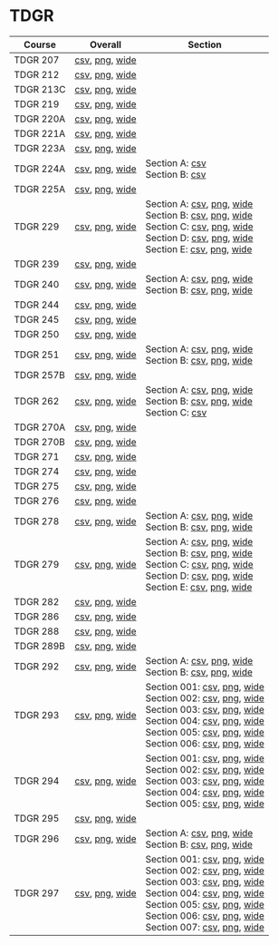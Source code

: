 # TDGR

| Course | Overall | Section |
| ------ | ------- | ------- |
| TDGR 207 | [csv](https://github.com/UCSD-Historical-Enrollment-Data/2024Fall/blob/main/overall/TDGR%20207.csv), [png](https://raw.githubusercontent.com/UCSD-Historical-Enrollment-Data/2024Fall/main/plot_overall/TDGR%20207.png), [wide](https://raw.githubusercontent.com/UCSD-Historical-Enrollment-Data/2024Fall/main/plot_overall_wide/TDGR%20207.png) |  |
| TDGR 212 | [csv](https://github.com/UCSD-Historical-Enrollment-Data/2024Fall/blob/main/overall/TDGR%20212.csv), [png](https://raw.githubusercontent.com/UCSD-Historical-Enrollment-Data/2024Fall/main/plot_overall/TDGR%20212.png), [wide](https://raw.githubusercontent.com/UCSD-Historical-Enrollment-Data/2024Fall/main/plot_overall_wide/TDGR%20212.png) |  |
| TDGR 213C | [csv](https://github.com/UCSD-Historical-Enrollment-Data/2024Fall/blob/main/overall/TDGR%20213C.csv), [png](https://raw.githubusercontent.com/UCSD-Historical-Enrollment-Data/2024Fall/main/plot_overall/TDGR%20213C.png), [wide](https://raw.githubusercontent.com/UCSD-Historical-Enrollment-Data/2024Fall/main/plot_overall_wide/TDGR%20213C.png) |  |
| TDGR 219 | [csv](https://github.com/UCSD-Historical-Enrollment-Data/2024Fall/blob/main/overall/TDGR%20219.csv), [png](https://raw.githubusercontent.com/UCSD-Historical-Enrollment-Data/2024Fall/main/plot_overall/TDGR%20219.png), [wide](https://raw.githubusercontent.com/UCSD-Historical-Enrollment-Data/2024Fall/main/plot_overall_wide/TDGR%20219.png) |  |
| TDGR 220A | [csv](https://github.com/UCSD-Historical-Enrollment-Data/2024Fall/blob/main/overall/TDGR%20220A.csv), [png](https://raw.githubusercontent.com/UCSD-Historical-Enrollment-Data/2024Fall/main/plot_overall/TDGR%20220A.png), [wide](https://raw.githubusercontent.com/UCSD-Historical-Enrollment-Data/2024Fall/main/plot_overall_wide/TDGR%20220A.png) |  |
| TDGR 221A | [csv](https://github.com/UCSD-Historical-Enrollment-Data/2024Fall/blob/main/overall/TDGR%20221A.csv), [png](https://raw.githubusercontent.com/UCSD-Historical-Enrollment-Data/2024Fall/main/plot_overall/TDGR%20221A.png), [wide](https://raw.githubusercontent.com/UCSD-Historical-Enrollment-Data/2024Fall/main/plot_overall_wide/TDGR%20221A.png) |  |
| TDGR 223A | [csv](https://github.com/UCSD-Historical-Enrollment-Data/2024Fall/blob/main/overall/TDGR%20223A.csv), [png](https://raw.githubusercontent.com/UCSD-Historical-Enrollment-Data/2024Fall/main/plot_overall/TDGR%20223A.png), [wide](https://raw.githubusercontent.com/UCSD-Historical-Enrollment-Data/2024Fall/main/plot_overall_wide/TDGR%20223A.png) |  |
| TDGR 224A | [csv](https://github.com/UCSD-Historical-Enrollment-Data/2024Fall/blob/main/overall/TDGR%20224A.csv), [png](https://raw.githubusercontent.com/UCSD-Historical-Enrollment-Data/2024Fall/main/plot_overall/TDGR%20224A.png), [wide](https://raw.githubusercontent.com/UCSD-Historical-Enrollment-Data/2024Fall/main/plot_overall_wide/TDGR%20224A.png) | Section A: [csv](https://github.com/UCSD-Historical-Enrollment-Data/2024Fall/blob/main/section/TDGR%20224A_A.csv)<br>Section B: [csv](https://github.com/UCSD-Historical-Enrollment-Data/2024Fall/blob/main/section/TDGR%20224A_B.csv) |
| TDGR 225A | [csv](https://github.com/UCSD-Historical-Enrollment-Data/2024Fall/blob/main/overall/TDGR%20225A.csv), [png](https://raw.githubusercontent.com/UCSD-Historical-Enrollment-Data/2024Fall/main/plot_overall/TDGR%20225A.png), [wide](https://raw.githubusercontent.com/UCSD-Historical-Enrollment-Data/2024Fall/main/plot_overall_wide/TDGR%20225A.png) |  |
| TDGR 229 | [csv](https://github.com/UCSD-Historical-Enrollment-Data/2024Fall/blob/main/overall/TDGR%20229.csv), [png](https://raw.githubusercontent.com/UCSD-Historical-Enrollment-Data/2024Fall/main/plot_overall/TDGR%20229.png), [wide](https://raw.githubusercontent.com/UCSD-Historical-Enrollment-Data/2024Fall/main/plot_overall_wide/TDGR%20229.png) | Section A: [csv](https://github.com/UCSD-Historical-Enrollment-Data/2024Fall/blob/main/section/TDGR%20229_A.csv), [png](https://raw.githubusercontent.com/UCSD-Historical-Enrollment-Data/2024Fall/main/plot_section/TDGR%20229_A.png), [wide](https://raw.githubusercontent.com/UCSD-Historical-Enrollment-Data/2024Fall/main/plot_section_wide/TDGR%20229_A.png)<br>Section B: [csv](https://github.com/UCSD-Historical-Enrollment-Data/2024Fall/blob/main/section/TDGR%20229_B.csv), [png](https://raw.githubusercontent.com/UCSD-Historical-Enrollment-Data/2024Fall/main/plot_section/TDGR%20229_B.png), [wide](https://raw.githubusercontent.com/UCSD-Historical-Enrollment-Data/2024Fall/main/plot_section_wide/TDGR%20229_B.png)<br>Section C: [csv](https://github.com/UCSD-Historical-Enrollment-Data/2024Fall/blob/main/section/TDGR%20229_C.csv), [png](https://raw.githubusercontent.com/UCSD-Historical-Enrollment-Data/2024Fall/main/plot_section/TDGR%20229_C.png), [wide](https://raw.githubusercontent.com/UCSD-Historical-Enrollment-Data/2024Fall/main/plot_section_wide/TDGR%20229_C.png)<br>Section D: [csv](https://github.com/UCSD-Historical-Enrollment-Data/2024Fall/blob/main/section/TDGR%20229_D.csv), [png](https://raw.githubusercontent.com/UCSD-Historical-Enrollment-Data/2024Fall/main/plot_section/TDGR%20229_D.png), [wide](https://raw.githubusercontent.com/UCSD-Historical-Enrollment-Data/2024Fall/main/plot_section_wide/TDGR%20229_D.png)<br>Section E: [csv](https://github.com/UCSD-Historical-Enrollment-Data/2024Fall/blob/main/section/TDGR%20229_E.csv), [png](https://raw.githubusercontent.com/UCSD-Historical-Enrollment-Data/2024Fall/main/plot_section/TDGR%20229_E.png), [wide](https://raw.githubusercontent.com/UCSD-Historical-Enrollment-Data/2024Fall/main/plot_section_wide/TDGR%20229_E.png) |
| TDGR 239 | [csv](https://github.com/UCSD-Historical-Enrollment-Data/2024Fall/blob/main/overall/TDGR%20239.csv), [png](https://raw.githubusercontent.com/UCSD-Historical-Enrollment-Data/2024Fall/main/plot_overall/TDGR%20239.png), [wide](https://raw.githubusercontent.com/UCSD-Historical-Enrollment-Data/2024Fall/main/plot_overall_wide/TDGR%20239.png) |  |
| TDGR 240 | [csv](https://github.com/UCSD-Historical-Enrollment-Data/2024Fall/blob/main/overall/TDGR%20240.csv), [png](https://raw.githubusercontent.com/UCSD-Historical-Enrollment-Data/2024Fall/main/plot_overall/TDGR%20240.png), [wide](https://raw.githubusercontent.com/UCSD-Historical-Enrollment-Data/2024Fall/main/plot_overall_wide/TDGR%20240.png) | Section A: [csv](https://github.com/UCSD-Historical-Enrollment-Data/2024Fall/blob/main/section/TDGR%20240_A.csv), [png](https://raw.githubusercontent.com/UCSD-Historical-Enrollment-Data/2024Fall/main/plot_section/TDGR%20240_A.png), [wide](https://raw.githubusercontent.com/UCSD-Historical-Enrollment-Data/2024Fall/main/plot_section_wide/TDGR%20240_A.png)<br>Section B: [csv](https://github.com/UCSD-Historical-Enrollment-Data/2024Fall/blob/main/section/TDGR%20240_B.csv), [png](https://raw.githubusercontent.com/UCSD-Historical-Enrollment-Data/2024Fall/main/plot_section/TDGR%20240_B.png), [wide](https://raw.githubusercontent.com/UCSD-Historical-Enrollment-Data/2024Fall/main/plot_section_wide/TDGR%20240_B.png) |
| TDGR 244 | [csv](https://github.com/UCSD-Historical-Enrollment-Data/2024Fall/blob/main/overall/TDGR%20244.csv), [png](https://raw.githubusercontent.com/UCSD-Historical-Enrollment-Data/2024Fall/main/plot_overall/TDGR%20244.png), [wide](https://raw.githubusercontent.com/UCSD-Historical-Enrollment-Data/2024Fall/main/plot_overall_wide/TDGR%20244.png) |  |
| TDGR 245 | [csv](https://github.com/UCSD-Historical-Enrollment-Data/2024Fall/blob/main/overall/TDGR%20245.csv), [png](https://raw.githubusercontent.com/UCSD-Historical-Enrollment-Data/2024Fall/main/plot_overall/TDGR%20245.png), [wide](https://raw.githubusercontent.com/UCSD-Historical-Enrollment-Data/2024Fall/main/plot_overall_wide/TDGR%20245.png) |  |
| TDGR 250 | [csv](https://github.com/UCSD-Historical-Enrollment-Data/2024Fall/blob/main/overall/TDGR%20250.csv), [png](https://raw.githubusercontent.com/UCSD-Historical-Enrollment-Data/2024Fall/main/plot_overall/TDGR%20250.png), [wide](https://raw.githubusercontent.com/UCSD-Historical-Enrollment-Data/2024Fall/main/plot_overall_wide/TDGR%20250.png) |  |
| TDGR 251 | [csv](https://github.com/UCSD-Historical-Enrollment-Data/2024Fall/blob/main/overall/TDGR%20251.csv), [png](https://raw.githubusercontent.com/UCSD-Historical-Enrollment-Data/2024Fall/main/plot_overall/TDGR%20251.png), [wide](https://raw.githubusercontent.com/UCSD-Historical-Enrollment-Data/2024Fall/main/plot_overall_wide/TDGR%20251.png) | Section A: [csv](https://github.com/UCSD-Historical-Enrollment-Data/2024Fall/blob/main/section/TDGR%20251_A.csv), [png](https://raw.githubusercontent.com/UCSD-Historical-Enrollment-Data/2024Fall/main/plot_section/TDGR%20251_A.png), [wide](https://raw.githubusercontent.com/UCSD-Historical-Enrollment-Data/2024Fall/main/plot_section_wide/TDGR%20251_A.png)<br>Section B: [csv](https://github.com/UCSD-Historical-Enrollment-Data/2024Fall/blob/main/section/TDGR%20251_B.csv), [png](https://raw.githubusercontent.com/UCSD-Historical-Enrollment-Data/2024Fall/main/plot_section/TDGR%20251_B.png), [wide](https://raw.githubusercontent.com/UCSD-Historical-Enrollment-Data/2024Fall/main/plot_section_wide/TDGR%20251_B.png) |
| TDGR 257B | [csv](https://github.com/UCSD-Historical-Enrollment-Data/2024Fall/blob/main/overall/TDGR%20257B.csv), [png](https://raw.githubusercontent.com/UCSD-Historical-Enrollment-Data/2024Fall/main/plot_overall/TDGR%20257B.png), [wide](https://raw.githubusercontent.com/UCSD-Historical-Enrollment-Data/2024Fall/main/plot_overall_wide/TDGR%20257B.png) |  |
| TDGR 262 | [csv](https://github.com/UCSD-Historical-Enrollment-Data/2024Fall/blob/main/overall/TDGR%20262.csv), [png](https://raw.githubusercontent.com/UCSD-Historical-Enrollment-Data/2024Fall/main/plot_overall/TDGR%20262.png), [wide](https://raw.githubusercontent.com/UCSD-Historical-Enrollment-Data/2024Fall/main/plot_overall_wide/TDGR%20262.png) | Section A: [csv](https://github.com/UCSD-Historical-Enrollment-Data/2024Fall/blob/main/section/TDGR%20262_A.csv), [png](https://raw.githubusercontent.com/UCSD-Historical-Enrollment-Data/2024Fall/main/plot_section/TDGR%20262_A.png), [wide](https://raw.githubusercontent.com/UCSD-Historical-Enrollment-Data/2024Fall/main/plot_section_wide/TDGR%20262_A.png)<br>Section B: [csv](https://github.com/UCSD-Historical-Enrollment-Data/2024Fall/blob/main/section/TDGR%20262_B.csv), [png](https://raw.githubusercontent.com/UCSD-Historical-Enrollment-Data/2024Fall/main/plot_section/TDGR%20262_B.png), [wide](https://raw.githubusercontent.com/UCSD-Historical-Enrollment-Data/2024Fall/main/plot_section_wide/TDGR%20262_B.png)<br>Section C: [csv](https://github.com/UCSD-Historical-Enrollment-Data/2024Fall/blob/main/section/TDGR%20262_C.csv) |
| TDGR 270A | [csv](https://github.com/UCSD-Historical-Enrollment-Data/2024Fall/blob/main/overall/TDGR%20270A.csv), [png](https://raw.githubusercontent.com/UCSD-Historical-Enrollment-Data/2024Fall/main/plot_overall/TDGR%20270A.png), [wide](https://raw.githubusercontent.com/UCSD-Historical-Enrollment-Data/2024Fall/main/plot_overall_wide/TDGR%20270A.png) |  |
| TDGR 270B | [csv](https://github.com/UCSD-Historical-Enrollment-Data/2024Fall/blob/main/overall/TDGR%20270B.csv), [png](https://raw.githubusercontent.com/UCSD-Historical-Enrollment-Data/2024Fall/main/plot_overall/TDGR%20270B.png), [wide](https://raw.githubusercontent.com/UCSD-Historical-Enrollment-Data/2024Fall/main/plot_overall_wide/TDGR%20270B.png) |  |
| TDGR 271 | [csv](https://github.com/UCSD-Historical-Enrollment-Data/2024Fall/blob/main/overall/TDGR%20271.csv), [png](https://raw.githubusercontent.com/UCSD-Historical-Enrollment-Data/2024Fall/main/plot_overall/TDGR%20271.png), [wide](https://raw.githubusercontent.com/UCSD-Historical-Enrollment-Data/2024Fall/main/plot_overall_wide/TDGR%20271.png) |  |
| TDGR 274 | [csv](https://github.com/UCSD-Historical-Enrollment-Data/2024Fall/blob/main/overall/TDGR%20274.csv), [png](https://raw.githubusercontent.com/UCSD-Historical-Enrollment-Data/2024Fall/main/plot_overall/TDGR%20274.png), [wide](https://raw.githubusercontent.com/UCSD-Historical-Enrollment-Data/2024Fall/main/plot_overall_wide/TDGR%20274.png) |  |
| TDGR 275 | [csv](https://github.com/UCSD-Historical-Enrollment-Data/2024Fall/blob/main/overall/TDGR%20275.csv), [png](https://raw.githubusercontent.com/UCSD-Historical-Enrollment-Data/2024Fall/main/plot_overall/TDGR%20275.png), [wide](https://raw.githubusercontent.com/UCSD-Historical-Enrollment-Data/2024Fall/main/plot_overall_wide/TDGR%20275.png) |  |
| TDGR 276 | [csv](https://github.com/UCSD-Historical-Enrollment-Data/2024Fall/blob/main/overall/TDGR%20276.csv), [png](https://raw.githubusercontent.com/UCSD-Historical-Enrollment-Data/2024Fall/main/plot_overall/TDGR%20276.png), [wide](https://raw.githubusercontent.com/UCSD-Historical-Enrollment-Data/2024Fall/main/plot_overall_wide/TDGR%20276.png) |  |
| TDGR 278 | [csv](https://github.com/UCSD-Historical-Enrollment-Data/2024Fall/blob/main/overall/TDGR%20278.csv), [png](https://raw.githubusercontent.com/UCSD-Historical-Enrollment-Data/2024Fall/main/plot_overall/TDGR%20278.png), [wide](https://raw.githubusercontent.com/UCSD-Historical-Enrollment-Data/2024Fall/main/plot_overall_wide/TDGR%20278.png) | Section A: [csv](https://github.com/UCSD-Historical-Enrollment-Data/2024Fall/blob/main/section/TDGR%20278_A.csv), [png](https://raw.githubusercontent.com/UCSD-Historical-Enrollment-Data/2024Fall/main/plot_section/TDGR%20278_A.png), [wide](https://raw.githubusercontent.com/UCSD-Historical-Enrollment-Data/2024Fall/main/plot_section_wide/TDGR%20278_A.png)<br>Section B: [csv](https://github.com/UCSD-Historical-Enrollment-Data/2024Fall/blob/main/section/TDGR%20278_B.csv), [png](https://raw.githubusercontent.com/UCSD-Historical-Enrollment-Data/2024Fall/main/plot_section/TDGR%20278_B.png), [wide](https://raw.githubusercontent.com/UCSD-Historical-Enrollment-Data/2024Fall/main/plot_section_wide/TDGR%20278_B.png) |
| TDGR 279 | [csv](https://github.com/UCSD-Historical-Enrollment-Data/2024Fall/blob/main/overall/TDGR%20279.csv), [png](https://raw.githubusercontent.com/UCSD-Historical-Enrollment-Data/2024Fall/main/plot_overall/TDGR%20279.png), [wide](https://raw.githubusercontent.com/UCSD-Historical-Enrollment-Data/2024Fall/main/plot_overall_wide/TDGR%20279.png) | Section A: [csv](https://github.com/UCSD-Historical-Enrollment-Data/2024Fall/blob/main/section/TDGR%20279_A.csv), [png](https://raw.githubusercontent.com/UCSD-Historical-Enrollment-Data/2024Fall/main/plot_section/TDGR%20279_A.png), [wide](https://raw.githubusercontent.com/UCSD-Historical-Enrollment-Data/2024Fall/main/plot_section_wide/TDGR%20279_A.png)<br>Section B: [csv](https://github.com/UCSD-Historical-Enrollment-Data/2024Fall/blob/main/section/TDGR%20279_B.csv), [png](https://raw.githubusercontent.com/UCSD-Historical-Enrollment-Data/2024Fall/main/plot_section/TDGR%20279_B.png), [wide](https://raw.githubusercontent.com/UCSD-Historical-Enrollment-Data/2024Fall/main/plot_section_wide/TDGR%20279_B.png)<br>Section C: [csv](https://github.com/UCSD-Historical-Enrollment-Data/2024Fall/blob/main/section/TDGR%20279_C.csv), [png](https://raw.githubusercontent.com/UCSD-Historical-Enrollment-Data/2024Fall/main/plot_section/TDGR%20279_C.png), [wide](https://raw.githubusercontent.com/UCSD-Historical-Enrollment-Data/2024Fall/main/plot_section_wide/TDGR%20279_C.png)<br>Section D: [csv](https://github.com/UCSD-Historical-Enrollment-Data/2024Fall/blob/main/section/TDGR%20279_D.csv), [png](https://raw.githubusercontent.com/UCSD-Historical-Enrollment-Data/2024Fall/main/plot_section/TDGR%20279_D.png), [wide](https://raw.githubusercontent.com/UCSD-Historical-Enrollment-Data/2024Fall/main/plot_section_wide/TDGR%20279_D.png)<br>Section E: [csv](https://github.com/UCSD-Historical-Enrollment-Data/2024Fall/blob/main/section/TDGR%20279_E.csv), [png](https://raw.githubusercontent.com/UCSD-Historical-Enrollment-Data/2024Fall/main/plot_section/TDGR%20279_E.png), [wide](https://raw.githubusercontent.com/UCSD-Historical-Enrollment-Data/2024Fall/main/plot_section_wide/TDGR%20279_E.png) |
| TDGR 282 | [csv](https://github.com/UCSD-Historical-Enrollment-Data/2024Fall/blob/main/overall/TDGR%20282.csv), [png](https://raw.githubusercontent.com/UCSD-Historical-Enrollment-Data/2024Fall/main/plot_overall/TDGR%20282.png), [wide](https://raw.githubusercontent.com/UCSD-Historical-Enrollment-Data/2024Fall/main/plot_overall_wide/TDGR%20282.png) |  |
| TDGR 286 | [csv](https://github.com/UCSD-Historical-Enrollment-Data/2024Fall/blob/main/overall/TDGR%20286.csv), [png](https://raw.githubusercontent.com/UCSD-Historical-Enrollment-Data/2024Fall/main/plot_overall/TDGR%20286.png), [wide](https://raw.githubusercontent.com/UCSD-Historical-Enrollment-Data/2024Fall/main/plot_overall_wide/TDGR%20286.png) |  |
| TDGR 288 | [csv](https://github.com/UCSD-Historical-Enrollment-Data/2024Fall/blob/main/overall/TDGR%20288.csv), [png](https://raw.githubusercontent.com/UCSD-Historical-Enrollment-Data/2024Fall/main/plot_overall/TDGR%20288.png), [wide](https://raw.githubusercontent.com/UCSD-Historical-Enrollment-Data/2024Fall/main/plot_overall_wide/TDGR%20288.png) |  |
| TDGR 289B | [csv](https://github.com/UCSD-Historical-Enrollment-Data/2024Fall/blob/main/overall/TDGR%20289B.csv), [png](https://raw.githubusercontent.com/UCSD-Historical-Enrollment-Data/2024Fall/main/plot_overall/TDGR%20289B.png), [wide](https://raw.githubusercontent.com/UCSD-Historical-Enrollment-Data/2024Fall/main/plot_overall_wide/TDGR%20289B.png) |  |
| TDGR 292 | [csv](https://github.com/UCSD-Historical-Enrollment-Data/2024Fall/blob/main/overall/TDGR%20292.csv), [png](https://raw.githubusercontent.com/UCSD-Historical-Enrollment-Data/2024Fall/main/plot_overall/TDGR%20292.png), [wide](https://raw.githubusercontent.com/UCSD-Historical-Enrollment-Data/2024Fall/main/plot_overall_wide/TDGR%20292.png) | Section A: [csv](https://github.com/UCSD-Historical-Enrollment-Data/2024Fall/blob/main/section/TDGR%20292_A.csv), [png](https://raw.githubusercontent.com/UCSD-Historical-Enrollment-Data/2024Fall/main/plot_section/TDGR%20292_A.png), [wide](https://raw.githubusercontent.com/UCSD-Historical-Enrollment-Data/2024Fall/main/plot_section_wide/TDGR%20292_A.png)<br>Section B: [csv](https://github.com/UCSD-Historical-Enrollment-Data/2024Fall/blob/main/section/TDGR%20292_B.csv), [png](https://raw.githubusercontent.com/UCSD-Historical-Enrollment-Data/2024Fall/main/plot_section/TDGR%20292_B.png), [wide](https://raw.githubusercontent.com/UCSD-Historical-Enrollment-Data/2024Fall/main/plot_section_wide/TDGR%20292_B.png) |
| TDGR 293 | [csv](https://github.com/UCSD-Historical-Enrollment-Data/2024Fall/blob/main/overall/TDGR%20293.csv), [png](https://raw.githubusercontent.com/UCSD-Historical-Enrollment-Data/2024Fall/main/plot_overall/TDGR%20293.png), [wide](https://raw.githubusercontent.com/UCSD-Historical-Enrollment-Data/2024Fall/main/plot_overall_wide/TDGR%20293.png) | Section 001: [csv](https://github.com/UCSD-Historical-Enrollment-Data/2024Fall/blob/main/section/TDGR%20293_001.csv), [png](https://raw.githubusercontent.com/UCSD-Historical-Enrollment-Data/2024Fall/main/plot_section/TDGR%20293_001.png), [wide](https://raw.githubusercontent.com/UCSD-Historical-Enrollment-Data/2024Fall/main/plot_section_wide/TDGR%20293_001.png)<br>Section 002: [csv](https://github.com/UCSD-Historical-Enrollment-Data/2024Fall/blob/main/section/TDGR%20293_002.csv), [png](https://raw.githubusercontent.com/UCSD-Historical-Enrollment-Data/2024Fall/main/plot_section/TDGR%20293_002.png), [wide](https://raw.githubusercontent.com/UCSD-Historical-Enrollment-Data/2024Fall/main/plot_section_wide/TDGR%20293_002.png)<br>Section 003: [csv](https://github.com/UCSD-Historical-Enrollment-Data/2024Fall/blob/main/section/TDGR%20293_003.csv), [png](https://raw.githubusercontent.com/UCSD-Historical-Enrollment-Data/2024Fall/main/plot_section/TDGR%20293_003.png), [wide](https://raw.githubusercontent.com/UCSD-Historical-Enrollment-Data/2024Fall/main/plot_section_wide/TDGR%20293_003.png)<br>Section 004: [csv](https://github.com/UCSD-Historical-Enrollment-Data/2024Fall/blob/main/section/TDGR%20293_004.csv), [png](https://raw.githubusercontent.com/UCSD-Historical-Enrollment-Data/2024Fall/main/plot_section/TDGR%20293_004.png), [wide](https://raw.githubusercontent.com/UCSD-Historical-Enrollment-Data/2024Fall/main/plot_section_wide/TDGR%20293_004.png)<br>Section 005: [csv](https://github.com/UCSD-Historical-Enrollment-Data/2024Fall/blob/main/section/TDGR%20293_005.csv), [png](https://raw.githubusercontent.com/UCSD-Historical-Enrollment-Data/2024Fall/main/plot_section/TDGR%20293_005.png), [wide](https://raw.githubusercontent.com/UCSD-Historical-Enrollment-Data/2024Fall/main/plot_section_wide/TDGR%20293_005.png)<br>Section 006: [csv](https://github.com/UCSD-Historical-Enrollment-Data/2024Fall/blob/main/section/TDGR%20293_006.csv), [png](https://raw.githubusercontent.com/UCSD-Historical-Enrollment-Data/2024Fall/main/plot_section/TDGR%20293_006.png), [wide](https://raw.githubusercontent.com/UCSD-Historical-Enrollment-Data/2024Fall/main/plot_section_wide/TDGR%20293_006.png) |
| TDGR 294 | [csv](https://github.com/UCSD-Historical-Enrollment-Data/2024Fall/blob/main/overall/TDGR%20294.csv), [png](https://raw.githubusercontent.com/UCSD-Historical-Enrollment-Data/2024Fall/main/plot_overall/TDGR%20294.png), [wide](https://raw.githubusercontent.com/UCSD-Historical-Enrollment-Data/2024Fall/main/plot_overall_wide/TDGR%20294.png) | Section 001: [csv](https://github.com/UCSD-Historical-Enrollment-Data/2024Fall/blob/main/section/TDGR%20294_001.csv), [png](https://raw.githubusercontent.com/UCSD-Historical-Enrollment-Data/2024Fall/main/plot_section/TDGR%20294_001.png), [wide](https://raw.githubusercontent.com/UCSD-Historical-Enrollment-Data/2024Fall/main/plot_section_wide/TDGR%20294_001.png)<br>Section 002: [csv](https://github.com/UCSD-Historical-Enrollment-Data/2024Fall/blob/main/section/TDGR%20294_002.csv), [png](https://raw.githubusercontent.com/UCSD-Historical-Enrollment-Data/2024Fall/main/plot_section/TDGR%20294_002.png), [wide](https://raw.githubusercontent.com/UCSD-Historical-Enrollment-Data/2024Fall/main/plot_section_wide/TDGR%20294_002.png)<br>Section 003: [csv](https://github.com/UCSD-Historical-Enrollment-Data/2024Fall/blob/main/section/TDGR%20294_003.csv), [png](https://raw.githubusercontent.com/UCSD-Historical-Enrollment-Data/2024Fall/main/plot_section/TDGR%20294_003.png), [wide](https://raw.githubusercontent.com/UCSD-Historical-Enrollment-Data/2024Fall/main/plot_section_wide/TDGR%20294_003.png)<br>Section 004: [csv](https://github.com/UCSD-Historical-Enrollment-Data/2024Fall/blob/main/section/TDGR%20294_004.csv), [png](https://raw.githubusercontent.com/UCSD-Historical-Enrollment-Data/2024Fall/main/plot_section/TDGR%20294_004.png), [wide](https://raw.githubusercontent.com/UCSD-Historical-Enrollment-Data/2024Fall/main/plot_section_wide/TDGR%20294_004.png)<br>Section 005: [csv](https://github.com/UCSD-Historical-Enrollment-Data/2024Fall/blob/main/section/TDGR%20294_005.csv), [png](https://raw.githubusercontent.com/UCSD-Historical-Enrollment-Data/2024Fall/main/plot_section/TDGR%20294_005.png), [wide](https://raw.githubusercontent.com/UCSD-Historical-Enrollment-Data/2024Fall/main/plot_section_wide/TDGR%20294_005.png) |
| TDGR 295 | [csv](https://github.com/UCSD-Historical-Enrollment-Data/2024Fall/blob/main/overall/TDGR%20295.csv), [png](https://raw.githubusercontent.com/UCSD-Historical-Enrollment-Data/2024Fall/main/plot_overall/TDGR%20295.png), [wide](https://raw.githubusercontent.com/UCSD-Historical-Enrollment-Data/2024Fall/main/plot_overall_wide/TDGR%20295.png) |  |
| TDGR 296 | [csv](https://github.com/UCSD-Historical-Enrollment-Data/2024Fall/blob/main/overall/TDGR%20296.csv), [png](https://raw.githubusercontent.com/UCSD-Historical-Enrollment-Data/2024Fall/main/plot_overall/TDGR%20296.png), [wide](https://raw.githubusercontent.com/UCSD-Historical-Enrollment-Data/2024Fall/main/plot_overall_wide/TDGR%20296.png) | Section A: [csv](https://github.com/UCSD-Historical-Enrollment-Data/2024Fall/blob/main/section/TDGR%20296_A.csv), [png](https://raw.githubusercontent.com/UCSD-Historical-Enrollment-Data/2024Fall/main/plot_section/TDGR%20296_A.png), [wide](https://raw.githubusercontent.com/UCSD-Historical-Enrollment-Data/2024Fall/main/plot_section_wide/TDGR%20296_A.png)<br>Section B: [csv](https://github.com/UCSD-Historical-Enrollment-Data/2024Fall/blob/main/section/TDGR%20296_B.csv), [png](https://raw.githubusercontent.com/UCSD-Historical-Enrollment-Data/2024Fall/main/plot_section/TDGR%20296_B.png), [wide](https://raw.githubusercontent.com/UCSD-Historical-Enrollment-Data/2024Fall/main/plot_section_wide/TDGR%20296_B.png) |
| TDGR 297 | [csv](https://github.com/UCSD-Historical-Enrollment-Data/2024Fall/blob/main/overall/TDGR%20297.csv), [png](https://raw.githubusercontent.com/UCSD-Historical-Enrollment-Data/2024Fall/main/plot_overall/TDGR%20297.png), [wide](https://raw.githubusercontent.com/UCSD-Historical-Enrollment-Data/2024Fall/main/plot_overall_wide/TDGR%20297.png) | Section 001: [csv](https://github.com/UCSD-Historical-Enrollment-Data/2024Fall/blob/main/section/TDGR%20297_001.csv), [png](https://raw.githubusercontent.com/UCSD-Historical-Enrollment-Data/2024Fall/main/plot_section/TDGR%20297_001.png), [wide](https://raw.githubusercontent.com/UCSD-Historical-Enrollment-Data/2024Fall/main/plot_section_wide/TDGR%20297_001.png)<br>Section 002: [csv](https://github.com/UCSD-Historical-Enrollment-Data/2024Fall/blob/main/section/TDGR%20297_002.csv), [png](https://raw.githubusercontent.com/UCSD-Historical-Enrollment-Data/2024Fall/main/plot_section/TDGR%20297_002.png), [wide](https://raw.githubusercontent.com/UCSD-Historical-Enrollment-Data/2024Fall/main/plot_section_wide/TDGR%20297_002.png)<br>Section 003: [csv](https://github.com/UCSD-Historical-Enrollment-Data/2024Fall/blob/main/section/TDGR%20297_003.csv), [png](https://raw.githubusercontent.com/UCSD-Historical-Enrollment-Data/2024Fall/main/plot_section/TDGR%20297_003.png), [wide](https://raw.githubusercontent.com/UCSD-Historical-Enrollment-Data/2024Fall/main/plot_section_wide/TDGR%20297_003.png)<br>Section 004: [csv](https://github.com/UCSD-Historical-Enrollment-Data/2024Fall/blob/main/section/TDGR%20297_004.csv), [png](https://raw.githubusercontent.com/UCSD-Historical-Enrollment-Data/2024Fall/main/plot_section/TDGR%20297_004.png), [wide](https://raw.githubusercontent.com/UCSD-Historical-Enrollment-Data/2024Fall/main/plot_section_wide/TDGR%20297_004.png)<br>Section 005: [csv](https://github.com/UCSD-Historical-Enrollment-Data/2024Fall/blob/main/section/TDGR%20297_005.csv), [png](https://raw.githubusercontent.com/UCSD-Historical-Enrollment-Data/2024Fall/main/plot_section/TDGR%20297_005.png), [wide](https://raw.githubusercontent.com/UCSD-Historical-Enrollment-Data/2024Fall/main/plot_section_wide/TDGR%20297_005.png)<br>Section 006: [csv](https://github.com/UCSD-Historical-Enrollment-Data/2024Fall/blob/main/section/TDGR%20297_006.csv), [png](https://raw.githubusercontent.com/UCSD-Historical-Enrollment-Data/2024Fall/main/plot_section/TDGR%20297_006.png), [wide](https://raw.githubusercontent.com/UCSD-Historical-Enrollment-Data/2024Fall/main/plot_section_wide/TDGR%20297_006.png)<br>Section 007: [csv](https://github.com/UCSD-Historical-Enrollment-Data/2024Fall/blob/main/section/TDGR%20297_007.csv), [png](https://raw.githubusercontent.com/UCSD-Historical-Enrollment-Data/2024Fall/main/plot_section/TDGR%20297_007.png), [wide](https://raw.githubusercontent.com/UCSD-Historical-Enrollment-Data/2024Fall/main/plot_section_wide/TDGR%20297_007.png) |
